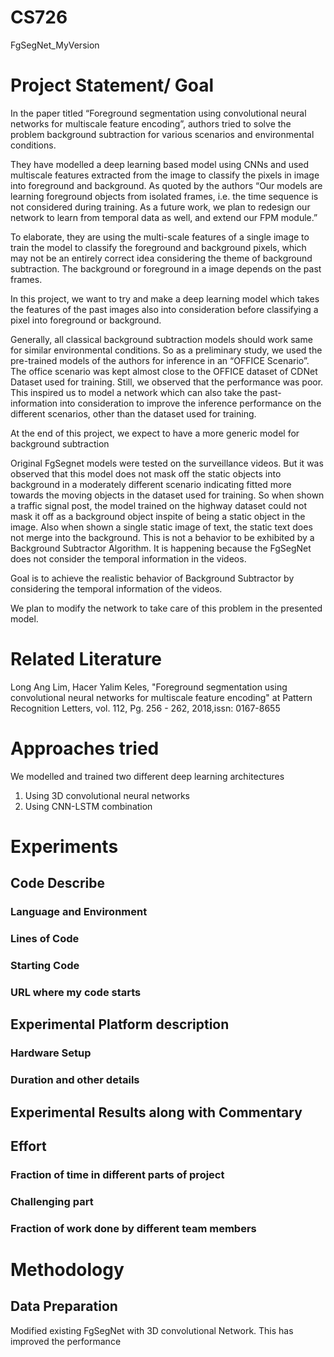 # CS726
FgSegNet_MyVersion

# Project Statement/ Goal
In the paper titled “Foreground segmentation using convolutional neural networks for multiscale feature encoding”, authors tried to solve the problem background subtraction for various scenarios and environmental conditions. 

They have modelled a deep learning based model using CNNs and used multiscale features extracted from the image to classify the pixels in image into foreground and background.  As quoted by the authors “Our models are learning foreground objects from isolated frames, i.e. the time sequence is not considered during training. As a future work, we plan to redesign our network to learn from temporal data as well, and extend our FPM module.”

To elaborate, they are using the multi-scale features of a single image to train the model to classify the foreground and background pixels, which may not be an entirely correct idea considering the theme of background subtraction. The background or foreground in a image depends on the past frames. 

In this project, we want to try and make a deep learning model which takes the features of the past images also into consideration before classifying a pixel into foreground or background. 

Generally, all classical background subtraction models should work same for similar environmental conditions. So as a preliminary study, we used the pre-trained models of the authors for inference in an “OFFICE Scenario”. The office scenario was kept almost close to the OFFICE dataset of CDNet Dataset used for training. Still, we observed that the performance was poor. This inspired us to model a network which can also take the past-information into consideration to improve the inference performance on the different scenarios, other than the dataset used for training.

At the end of this project, we expect to have a more generic model for background subtraction

Original FgSegnet models were tested on the surveillance videos. But it was observed that this model does not mask off the static objects into background in a moderately different scenario indicating fitted more towards the moving objects in the dataset used for training. So when shown a traffic signal post, the model trained on the highway dataset could not mask it off as a background object inspite of being a static object in the image. Also when shown a single static image of text, the static text does not merge into the background. This is not a behavior to be exhibited by a Background Subtractor Algorithm. It is happening because the FgSegNet does not consider the temporal information in the videos.

Goal is to achieve the realistic behavior of Background Subtractor by considering the temporal information of the videos.

We plan to modify the network to take care of this problem in the presented model.

# Related Literature
Long Ang Lim, Hacer Yalim Keles, "Foreground segmentation using convolutional neural networks for multiscale feature encoding" at Pattern Recognition Letters, vol. 112, Pg. 256 - 262, 2018,issn: 0167-8655

# Approaches tried
We modelled and trained two different deep learning architectures
1. Using 3D convolutional neural networks
2. Using CNN-LSTM combination

# Experiments
## Code Describe
### Language and Environment
### Lines of Code
### Starting Code
### URL where my code starts

## Experimental Platform description
### Hardware Setup
### Duration and other details

## Experimental Results along with Commentary

## Effort
### Fraction of time in different parts of project
### Challenging part
### Fraction of work done by different team members

# Methodology
## Data Preparation

Modified existing FgSegNet with 3D convolutional Network. This has improved the performance 
